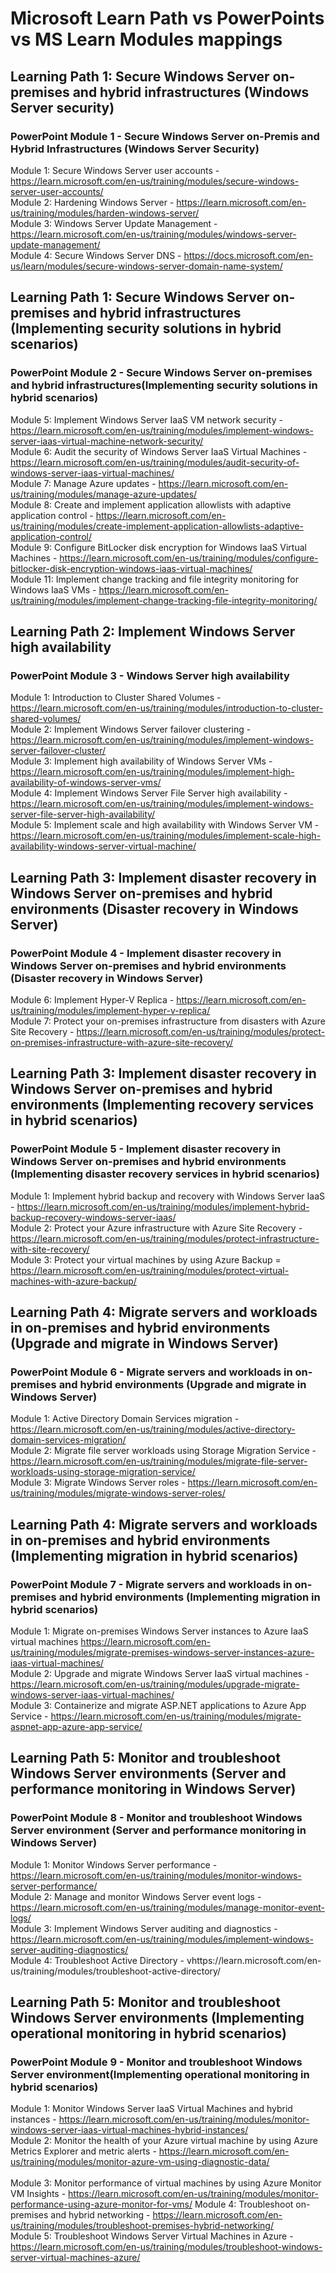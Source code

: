 # Microsoft Learn Path vs PowerPoints vs MS Learn Modules mappings

## Learning Path 1: Secure Windows Server on-premises and hybrid infrastructures (Windows Server security)

### PowerPoint Module 1 - Secure Windows Server on-Premis and Hybrid Infrastructures (Windows Server Security)

Module 1: Secure Windows Server user accounts - https://learn.microsoft.com/en-us/training/modules/secure-windows-server-user-accounts/ <br>
Module 2: Hardening Windows Server - https://learn.microsoft.com/en-us/training/modules/harden-windows-server/ <br>
Module 3: Windows Server Update Management - https://learn.microsoft.com/en-us/training/modules/windows-server-update-management/ <br>
Module 4: Secure Windows Server DNS - https://docs.microsoft.com/en-us/learn/modules/secure-windows-server-domain-name-system/ <br>

## Learning Path 1:  Secure Windows Server on-premises and hybrid infrastructures (Implementing security solutions in hybrid scenarios)

### PowerPoint Module 2 - Secure Windows Server on-premises and hybrid infrastructures​ (Implementing security solutions in hybrid scenarios)​

Module 5: Implement Windows Server IaaS VM network security - https://learn.microsoft.com/en-us/training/modules/implement-windows-server-iaas-virtual-machine-network-security/ <br>
Module 6: Audit the security of Windows Server IaaS Virtual Machines - https://learn.microsoft.com/en-us/training/modules/audit-security-of-windows-server-iaas-virtual-machines/ <br>
Module 7: Manage Azure updates - https://learn.microsoft.com/en-us/training/modules/manage-azure-updates/ <br>
Module 8: Create and implement application allowlists with adaptive application control - https://learn.microsoft.com/en-us/training/modules/create-implement-application-allowlists-adaptive-application-control/ <br>
Module 9: Configure BitLocker disk encryption for Windows IaaS Virtual Machines - https://learn.microsoft.com/en-us/training/modules/configure-bitlocker-disk-encryption-windows-iaas-virtual-machines/ <br>
Module 11: Implement change tracking and file integrity monitoring for Windows IaaS VMs - https://learn.microsoft.com/en-us/training/modules/implement-change-tracking-file-integrity-monitoring/ <br>

## Learning Path 2: Implement Windows Server high availability

### PowerPoint Module 3 - Windows Server high availability​

Module 1: Introduction to Cluster Shared Volumes - https://learn.microsoft.com/en-us/training/modules/introduction-to-cluster-shared-volumes/ <br>
Module 2: Implement Windows Server failover clustering - https://learn.microsoft.com/en-us/training/modules/implement-windows-server-failover-cluster/ <br>
Module 3: Implement high availability of Windows Server VMs - https://learn.microsoft.com/en-us/training/modules/implement-high-availability-of-windows-server-vms/ <br>
Module 4: Implement Windows Server File Server high availability - https://learn.microsoft.com/en-us/training/modules/implement-windows-server-file-server-high-availability/ <br>
Module 5: Implement scale and high availability with Windows Server VM - https://learn.microsoft.com/en-us/training/modules/implement-scale-high-availability-windows-server-virtual-machine/ <br>

## Learning Path 3:  Implement disaster recovery in Windows Server on-premises and hybrid environments (Disaster recovery in Windows Server)

### PowerPoint Module 4 - Implement disaster recovery in Windows Server on-premises and hybrid environments​ (Disaster recovery in Windows Server)​

Module 6: Implement Hyper-V Replica - https://learn.microsoft.com/en-us/training/modules/implement-hyper-v-replica/ <br>
Module 7: Protect your on-premises infrastructure from disasters with Azure Site Recovery - https://learn.microsoft.com/en-us/training/modules/protect-on-premises-infrastructure-with-azure-site-recovery/ <br>

## Learning Path 3:  Implement disaster recovery in Windows Server on-premises and hybrid environments (Implementing recovery services in hybrid scenarios)

### PowerPoint Module 5 - Implement disaster recovery in Windows Server on-premises and hybrid environments​ (Implementing disaster recovery services in hybrid scenarios)​

Module 1: Implement hybrid backup and recovery with Windows Server IaaS - https://learn.microsoft.com/en-us/training/modules/implement-hybrid-backup-recovery-windows-server-iaas/ <br>
Module 2: Protect your Azure infrastructure with Azure Site Recovery - https://learn.microsoft.com/en-us/training/modules/protect-infrastructure-with-site-recovery/ <br>
Module 3: Protect your virtual machines by using Azure Backup = https://learn.microsoft.com/en-us/training/modules/protect-virtual-machines-with-azure-backup/ <br>

## Learning Path 4:  Migrate servers and workloads in on-premises and hybrid environments (Upgrade and migrate in Windows Server)

### PowerPoint Module 6 - Migrate servers and workloads in on-premises and hybrid environments​ ​(Upgrade and migrate in Windows Server)​

Module 1: Active Directory Domain Services migration - https://learn.microsoft.com/en-us/training/modules/active-directory-domain-services-migration/ <br>
Module 2: Migrate file server workloads using Storage Migration Service - https://learn.microsoft.com/en-us/training/modules/migrate-file-server-workloads-using-storage-migration-service/ <br>
Module 3: Migrate Windows Server roles - https://learn.microsoft.com/en-us/training/modules/migrate-windows-server-roles/ <br>

## Learning Path 4:  Migrate servers and workloads in on-premises and hybrid environments (Implementing migration in hybrid scenarios)

### PowerPoint Module 7 - Migrate servers and workloads in on-premises and hybrid environments​  (Implementing migration in hybrid scenarios)​​

Module 1: Migrate on-premises Windows Server instances to Azure IaaS virtual machines https://learn.microsoft.com/en-us/training/modules/migrate-premises-windows-server-instances-azure-iaas-virtual-machines/ <br>
Module 2: Upgrade and migrate Windows Server IaaS virtual machines - https://learn.microsoft.com/en-us/training/modules/upgrade-migrate-windows-server-iaas-virtual-machines/ <br>
Module 3: Containerize and migrate ASP.NET applications to Azure App Service - https://learn.microsoft.com/en-us/training/modules/migrate-aspnet-app-azure-app-service/ <br>

## Learning Path 5:  Monitor and troubleshoot Windows Server environments (Server and performance monitoring in Windows Server)

### PowerPoint Module 8 - Monitor and troubleshoot Windows Server environment​ (Server and performance monitoring in Windows Server)​

Module 1: Monitor Windows Server performance - https://learn.microsoft.com/en-us/training/modules/monitor-windows-server-performance/ <br>
Module 2: Manage and monitor Windows Server event logs - https://learn.microsoft.com/en-us/training/modules/manage-monitor-event-logs/ <br>
Module 3: Implement Windows Server auditing and diagnostics - https://learn.microsoft.com/en-us/training/modules/implement-windows-server-auditing-diagnostics/ <br>
Module 4: Troubleshoot Active Directory - vhttps://learn.microsoft.com/en-us/training/modules/troubleshoot-active-directory/ <br>

## Learning Path 5:  Monitor and troubleshoot Windows Server environments (Implementing operational monitoring in hybrid scenarios)

### PowerPoint Module 9 - Monitor and troubleshoot Windows Server environment​  (Implementing operational monitoring in hybrid scenarios)​

Module 1: Monitor Windows Server IaaS Virtual Machines and hybrid instances - https://learn.microsoft.com/en-us/training/modules/monitor-windows-server-iaas-virtual-machines-hybrid-instances/ <br>
Module 2: Monitor the health of your Azure virtual machine by using Azure Metrics Explorer and metric alerts - https://learn.microsoft.com/en-us/training/modules/monitor-azure-vm-using-diagnostic-data/ <br> <br>
Module 3: Monitor performance of virtual machines by using Azure Monitor VM Insights - https://learn.microsoft.com/en-us/training/modules/monitor-performance-using-azure-monitor-for-vms/
Module 4: Troubleshoot on-premises and hybrid networking - https://learn.microsoft.com/en-us/training/modules/troubleshoot-premises-hybrid-networking/ <br>
Module 5: Troubleshoot Windows Server Virtual Machines in Azure - https://learn.microsoft.com/en-us/training/modules/troubleshoot-windows-server-virtual-machines-azure/ <br>
